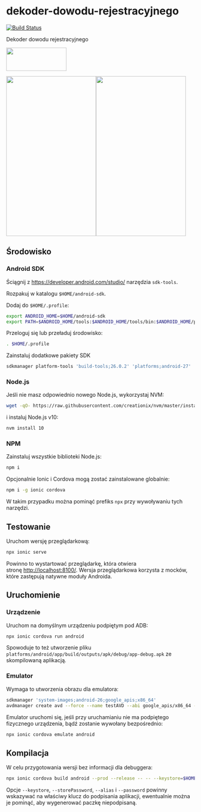 # dekoder-dowodu-rejestracyjnego

<!-- markdownlint-disable MD013 -->
[![Build Status](https://secure.travis-ci.org/dex4er/dekoder-dowodu-rejestracyjnego.svg)](http://travis-ci.org/dex4er/dekoder-dowodu-rejestracyjnego)
<!-- markdownlint-enable MD013 -->

Dekoder dowodu rejestracyjnego

[<img height='62' width='161' src='https://play.google.com/intl/en_us/badges/images/generic/pl_badge_web_generic.png'/>](https://play.google.com/store/apps/details?id=com.github.dex4er.dekoder_dowodu_rejestracyjnego)

<img height='427' width='240' src='https://raw.githubusercontent.com/dex4er/dekoder-dowodu-rejestracyjnego/master/resources/android/store/screenshot-1.png'><img height='427' width='240' src='https://raw.githubusercontent.com/dex4er/dekoder-dowodu-rejestracyjnego/master/resources/android/store/screenshot-2.png'>

## Środowisko

### Android SDK

Ściągnij z <https://developer.android.com/studio/> narzędzia `sdk-tools`.

Rozpakuj w katalogu `$HOME/android-sdk`.

Dodaj do `$HOME/.profile`:

```sh
export ANDROID_HOME=$HOME/android-sdk
export PATH=$ANDROID_HOME/tools:$ANDROID_HOME/tools/bin:$ANDROID_HOME/platform-tools:$PATH
```

Przeloguj się lub przeładuj środowisko:

```sh
. $HOME/.profile
```

Zainstaluj dodatkowe pakiety SDK

```sh
sdkmanager platform-tools 'build-tools;26.0.2' 'platforms;android-27'
```

### Node.js

Jeśli nie masz odpowiednio nowego Node.js, wykorzystaj NVM:

```sh
wget -qO- https://raw.githubusercontent.com/creationix/nvm/master/install.sh | bash
```

i instaluj Node.js v10:

```sh
nvm install 10
```

### NPM

Zainstaluj wszystkie biblioteki Node.js:

```sh
npm i
```

Opcjonalnie Ionic i Cordova mogą zostać zainstalowane globalnie:

```sh
npm i -g ionic cordova
```

W takim przypadku można pominąć prefiks `npx` przy wywoływaniu tych narzędzi.

## Testowanie

Uruchom wersję przeglądarkową:

```sh
npx ionic serve
```

Powinno to wystartować przeglądarkę, która otwiera
stronę <http://localhost:8100/>. Wersja przeglądarkowa korzysta z mocków, które
zastępują natywne moduły Androida.

## Uruchomienie

### Urządzenie

Uruchom na domyślnym urządzeniu podpiętym pod ADB:

```sh
npx ionic cordova run android
```

Spowoduje to też utworzenie pliku
`platforms/android/app/build/outputs/apk/debug/app-debug.apk` ze skompilowaną
aplikacją.

### Emulator

Wymaga to utworzenia obrazu dla emulatora:

```sh
sdkmanager 'system-images;android-26;google_apis;x86_64'
avdmanager create avd --force --name testAVD --abi google_apis/x86_64 --package 'system-images;android-26;google_apis;x86_64'
```

Emulator uruchomi się, jeśli przy uruchamianiu nie ma podpiętego fizycznego
urządzenia, bądź zostanie wywołany bezpośrednio:

```sh
npx ionic cordova emulate android
```

## Kompilacja

W celu przygotowania wersji bez informacji dla debuggera:

<!-- markdownlint-disable MD013 -->

```sh
npx ionic cordova build android --prod --release -- -- --keystore=$HOME/.android/debug.keystore --storePassword=android --alias=androiddebugkey --password=android
```

<!-- markdownlint-enable MD013 -->

Opcje `--keystore`, `--storePassword`, `--alias` i `--password` powinny
wskazywać na właściwy klucz do podpisania aplikacji, ewentualnie można je
pominąć, aby wygenerować paczkę niepodpisaną.
